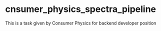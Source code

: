 # cnsumer_physics_spectra_pipeline
This is a task given by Consumer Physics for backend developer position
